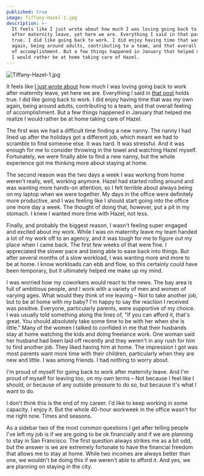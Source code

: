 ```yaml
---
published: true
image: Tiffany-Hazel-1.jpg
description: >-
  It feels like I just wrote about how much I was loving going back to work
  after maternity leave, yet here we are. Everything I said in that post holds
  true. I did like going back to work. I did enjoy having time that was my own
  again, being around adults, contributing to a team, and that overall feeling
  of accomplishment. But a few things happened in January that helped me realize
  I would rather be at home taking care of Hazel.
---
```

![Tiffany-Hazel-1.jpg]({{site.baseurl}}/img/Tiffany-Hazel-1.jpg)

It feels like [I just wrote about](Going-Back-to-Work-After-Maternity-Leave) how much I was loving going back to work after maternity leave, yet here we are. Everything I said in [that post](Going-Back-to-Work-After-Maternity-Leave) holds true. I did like going back to work. I did enjoy having time that was my own again, being around adults, contributing to a team, and that overall feeling of accomplishment. But a few things happened in January that helped me realize I would rather be at home taking care of Hazel.

The first was we had a difficult time finding a new nanny.  The nanny I had lined up after the holidays got a different job, which meant we had to scramble to find someone else. It was hard. It was stressful. And it was enough for me to consider throwing in the towel and watching Hazel myself. Fortunately, we were finally able to find a new nanny, but the whole experience got me thinking more about staying at home. 

The second reason was the two days a week I was working from home weren't really, well, working anymore. Hazel had started rolling around and was wanting more hands-on attention, so I felt terrible about always being on my laptop when we were together. My days in the office were definitely more productive, and I was feeling like I should start going into the office one more day a week. The thought of doing that, however, put a pit in my stomach. I knew I wanted more time with Hazel, not less. 

Finally, and probably the biggest reason, I wasn't feeling super engaged and excited about my work. While I was on maternity leave my team handed a lot of my work off to an agency, and it was tough for me to figure out my place when I came back. The first few weeks of that were fine. I appreciated the slower pace and being able to ease back into things. But after several months of a slow workload, I was wanting more and more to be at home. I know workloads can ebb and flow, so this certainly could have been temporary, but it ultimately helped me make up my mind.

I was worried how my coworkers would react to the news. The bay area is full of ambitious people, and I work with a variety of men and women of varying ages. What would they think of me leaving – Not to take another job, but to be at home with my baby? I'm happy to say the reaction I received was positive. Everyone, particularly parents, were supportive of my choice. I was usually told something along the lines of, "If you can afford it, that's great. You should absolutely take some time to be with her when she is little." Many of the women I talked to confided in me that their husbands stay at home watching the kids and doing freelance work. One woman said her husband had been laid off recently and they weren't in any rush for him to find another job. They liked having him at home. The impression I got was most parents want more time with their children, particularly when they are new and little. I was among friends. I had nothing to worry about. 

I'm proud of myself for going back to work after maternity leave. And I'm proud of myself for leaving too, on my own terms – Not because I feel like I should, or because of any outside pressure to do so, but because it's what I want to do. 

I don't think this is the end of my career. I'd like to keep working in some capacity. I enjoy it. But the whole 40-hour workweek in the office wasn't for me right now. Times and seasons. 


As a sidebar two of the most common questions I get after telling people I've left my job is if we are going to be ok financially and if we are planning to stay in San Francisco. The first question always strikes me as a bit odd, but the answer is we are extremely fortunate to have the financial freedom that allows me to stay at home. While two incomes are always better than one, we wouldn't be doing this if we weren't able to afford it. And yes, we are planning on staying in the city.
